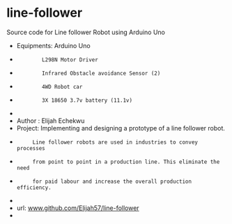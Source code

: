 # line-follower
Source code for Line follower Robot using Arduino Uno
 * Equipments: Arduino Uno
 *             L298N Motor Driver
 *             Infrared Obstacle avoidance Sensor (2)
 *             4WD Robot car
 *             3X 18650 3.7v battery (11.1v)
 *      
 * Author : Elijah Echekwu
 * Project: Implementing and designing a prototype of a line follower robot. 
 *          Line follower robots are used in industries to convey processes 
 *          from point to point in a production line. This eliminate the need 
 *          for paid labour and increase the overall production efficiency.
 *          
 * url: www.github.com/Elijah57/line-follower
 *          
